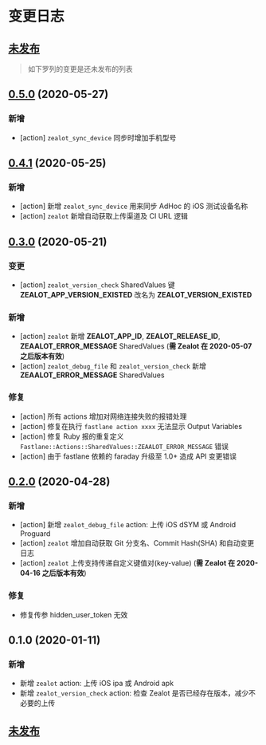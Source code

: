# 变更日志

## [未发布]

> 如下罗列的变更是还未发布的列表

## [0.5.0] (2020-05-27)

### 新增

- [action] `zealot_sync_device` 同步时增加手机型号

## [0.4.1] (2020-05-25)

### 新增

- [action] 新增 `zealot_sync_device` 用来同步 AdHoc 的 iOS 测试设备名称
- [action] `zealot` 新增自动获取上传渠道及 CI URL 逻辑

## [0.3.0] (2020-05-21)

### 变更

- [action] `zealot_version_check` SharedValues 键 **ZEALOT_APP_VERSION_EXISTED** 改名为 **ZEALOT_VERSION_EXISTED**

### 新增

- [action] `zealot` 新增 **ZEALOT_APP_ID**, **ZEALOT_RELEASE_ID**, **ZEAALOT_ERROR_MESSAGE** SharedValues (**需 Zealot 在 2020-05-07 之后版本有效**)
- [action] `zealot_debug_file` 和 `zealot_version_check` 新增 **ZEAALOT_ERROR_MESSAGE** SharedValues

### 修复

- [action] 所有 actions 增加对网络连接失败的报错处理
- [action] 修复在执行 `fastlane action xxxx` 无法显示 Output Variables
- [action] 修复 Ruby 报的重复定义 `Fastlane::Actions::SharedValues::ZEAALOT_ERROR_MESSAGE` 错误
- [action] 由于 fastlane 依赖的 faraday 升级至 1.0+ 造成 API 变更错误

## [0.2.0] (2020-04-28)

### 新增

- [action] 新增 `zealot_debug_file` action: 上传 iOS dSYM 或 Android Proguard
- [action] `zealot` 增加自动获取 Git 分支名、Commit Hash(SHA) 和自动变更日志
- [action] `zealot` 上传支持传递自定义键值对(key-value) (**需 Zealot 在 2020-04-16 之后版本有效**)

### 修复

- 修复传参 hidden_user_token 无效

## 0.1.0 (2020-01-11)

### 新增

- 新增 `zealot` action: 上传 iOS ipa 或 Android apk
- 新增 `zealot_version_check` action: 检查 Zealot 是否已经存在版本，减少不必要的上传

## [未发布]

[未发布]: https://github.com/getzealot/fastlane-plugin-zealot/compare/v0.5.0...HEAD
[0.5.0]: https://github.com/getzealot/fastlane-plugin-zealot/compare/v0.4.1...v0.5.0
[0.4.1]: https://github.com/getzealot/fastlane-plugin-zealot/compare/v0.3.0...v0.4.1
[0.3.0]: https://github.com/getzealot/fastlane-plugin-zealot/compare/v0.2.0...v0.3.0
[0.2.0]: https://github.com/getzealot/fastlane-plugin-zealot/compare/v0.1.0...v0.2.0
